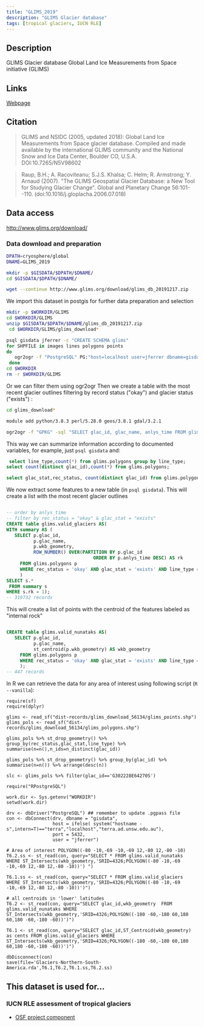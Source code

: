```yaml
---
title: "GLIMS_2019"
description: "GLIMS Glacier database"
tags: [tropical glaciers, IUCN RLE]
---
```


## Description

GLIMS Glacier database
Global Land Ice Measurements from Space initiative (GLIMS)

## Links

[Webpage](http://glims.colorado.edu/glacierdata/)

## Citation

> GLIMS and NSIDC (2005, updated 2018): Global Land Ice Measurements
from Space glacier database.  Compiled and made available by the
international GLIMS community and the National Snow and Ice Data Center,
Boulder CO, U.S.A.  DOI:10.7265/N5V98602

> Raup, B.H.; A. Racoviteanu; S.J.S. Khalsa; C. Helm; R. Armstrong; Y.
   Arnaud (2007).  "The GLIMS Geospatial Glacier Database: a New Tool for
   Studying Glacier Change".  Global and Planetary Change 56:101--110.
   (doi:10.1016/j.gloplacha.2006.07.018)

## Data access

http://www.glims.org/download/

### Data download and preparation

```sh
DPATH=cryosphere/global
DNAME=GLIMS_2019

mkdir -p $GISDATA/$DPATH/$DNAME/
cd $GISDATA/$DPATH/$DNAME/

wget --continue http://www.glims.org/download/glims_db_20191217.zip
```


We import this dataset in postgis for further data preparation and selection

```sh
mkdir -p $WORKDIR/GLIMS
cd $WORKDIR/GLIMS
unzip $GISDATA/$DPATH/$DNAME/glims_db_20191217.zip
 cd $WORKDIR/GLIMS/glims_download*

psql gisdata jferrer -c "CREATE SCHEMA glims"
for SHPFILE in images lines polygons points
do
   ogr2ogr -f "PostgreSQL" PG:"host=localhost user=jferrer dbname=gisdata" -lco SCHEMA=glims -nlt PROMOTE_TO_MULTI  glims_$SHPFILE.shp glims_$SHPFILE -nln $SHPFILE
 done
cd $WORKDIR
rm -r $WORKDIR/GLIMS

```

Or we can filter them using ogr2ogr
Then we create a table with the most recent glacier outlines filtering by record status ("okay") and glacier status ("exists") :

```sh
cd glims_download*

module add python/3.8.3 perl/5.28.0 geos/3.8.1 gdal/3.2.1

ogr2ogr -f "GPKG" -sql "SELECT glac_id, glac_name, anlys_time FROM glims_polygons  WHERE rec_status = 'okay' AND glac_stat = 'exists' AND line_type = 'glac_bound'" valid_glaciers.gpkg glims_polygons.shp -nlt PROMOTE_TO_MULTI -nln valid_glaciers -makevalid

```

This way we can summarize information according to documented variables, for example, just `psql gisdata` and:

```sql
 select line_type,count(*) from glims.polygons group by line_type;
select count(distinct glac_id),count(*) from glims.polygons;

select glac_stat,rec_status, count(distinct glac_id) from glims.polygons group by glac_stat,rec_status;


```

We now extract some features to a new table (in `psql gisdata`). This will create a list with the most recent glacier outlines

```sql

-- order by anlys_time
-- filter by rec_status = "okay" & glac_stat = "exists"
CREATE table glims.valid_glaciers AS(
WITH summary AS (
   SELECT p.glac_id,
          p.glac_name,
          p.wkb_geometry,
          ROW_NUMBER() OVER(PARTITION BY p.glac_id
                                ORDER BY p.anlys_time DESC) AS rk
     FROM glims.polygons p
     WHERE rec_status = 'okay' AND glac_stat = 'exists' AND line_type = 'glac_bound'
     )
SELECT s.*
 FROM summary s
WHERE s.rk = 1);
-- 319732 records
```

This will create a list of points with the centroid of the features labeled as "internal rock"

```sql

CREATE table glims.valid_nunataks AS(
   SELECT p.glac_id,
          p.glac_name,
          st_centroid(p.wkb_geometry) AS wkb_geometry
     FROM glims.polygons p
     WHERE rec_status = 'okay' AND glac_stat = 'exists' AND line_type = 'intrnl_rock'
     );
-- 447 records
```


In R we can retrieve the data for any area of interest using following script (`R --vanilla`):

```{r}
require(sf)
require(dplyr)

glims <- read_sf("dist-records/glims_download_56134/glims_points.shp")
glims_pols <- read_sf("dist-records/glims_download_56134/glims_polygons.shp")

glims_pols %>% st_drop_geometry() %>% group_by(rec_status,glac_stat,line_type) %>% summarise(n=n(),n_ids=n_distinct(glac_id))

glims_pols %>% st_drop_geometry() %>% group_by(glac_id) %>% summarise(n=n()) %>% arrange(desc(n))

slc <- glims_pols %>% filter(glac_id=='G302228E64270S')

require("RPostgreSQL")

work.dir <- Sys.getenv("WORKDIR")
setwd(work.dir)

drv <- dbDriver("PostgreSQL") ## remember to update .pgpass file
con <- dbConnect(drv, dbname = "gisdata",
                 host = ifelse( system("hostname -s",intern=T)=="terra","localhost","terra.ad.unsw.edu.au"),
                 port = 5432,
                 user = "jferrer")

# Area of interest POLYGON((-80 -10,-69 -10,-69 12,-80 12,-80 -10)
T6.2.ss <- st_read(con, query="SELECT * FROM glims.valid_nunataks WHERE ST_Intersects(wkb_geometry,'SRID=4326;POLYGON((-80 -10,-69 -10,-69 12,-80 12,-80 -10))') ")

T6.1.ss <- st_read(con, query="SELECT * FROM glims.valid_glaciers WHERE ST_Intersects(wkb_geometry,'SRID=4326;POLYGON((-80 -10,-69 -10,-69 12,-80 12,-80 -10))')")

# all centroids in 'lower' latitudes
T6.2 <- st_read(con, query="SELECT glac_id,wkb_geometry  FROM glims.valid_nunataks WHERE ST_Intersects(wkb_geometry,'SRID=4326;POLYGON((-180 -60,-180 60,180 60,180 -60,-180 -60))')")

T6.1 <- st_read(con, query="SELECT glac_id,ST_Centroid(wkb_geometry) as cents FROM glims.valid_glaciers WHERE ST_Intersects(wkb_geometry,'SRID=4326;POLYGON((-180 -60,-180 60,180 60,180 -60,-180 -60))')")

dbDisconnect(con)
save(file='Glaciers-Northern-South-America.rda',T6.1,T6.2,T6.1.ss,T6.2.ss)

```


## This dataset is used for...

### IUCN RLE assessment of tropical glaciers 

- [OSF project component](https://osf.io/432sb/)

